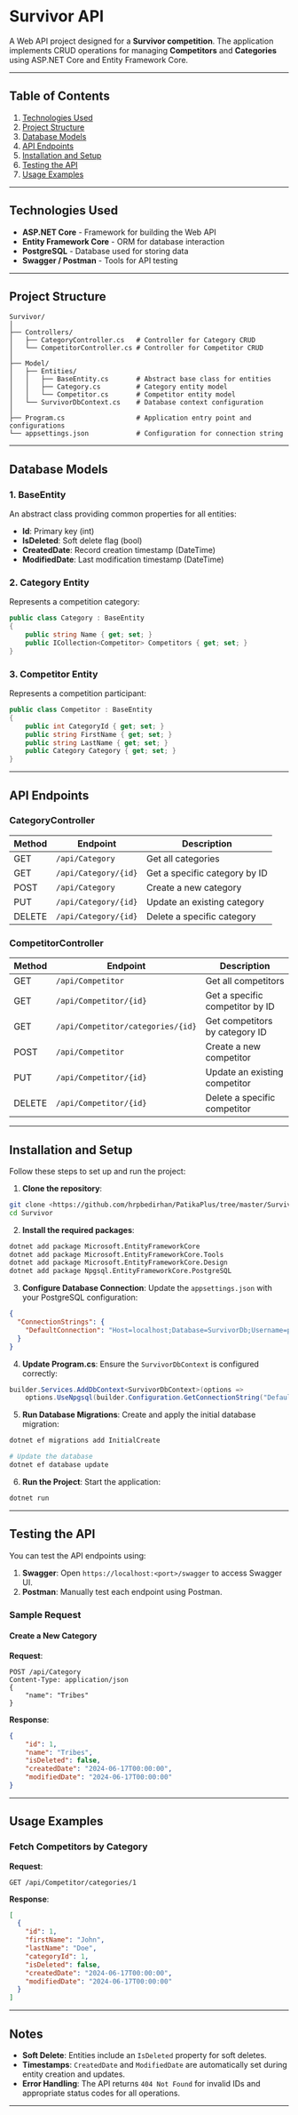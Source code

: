 ﻿# Survivor API

A Web API project designed for a **Survivor competition**. The application implements CRUD operations for managing **Competitors** and **Categories** using ASP.NET Core and Entity Framework Core.

---

## Table of Contents
1. [Technologies Used](#technologies-used)
2. [Project Structure](#project-structure)
3. [Database Models](#database-models)
4. [API Endpoints](#api-endpoints)
5. [Installation and Setup](#installation-and-setup)
6. [Testing the API](#testing-the-api)
7. [Usage Examples](#usage-examples)

---

## Technologies Used
- **ASP.NET Core** - Framework for building the Web API
- **Entity Framework Core** - ORM for database interaction
- **PostgreSQL** - Database used for storing data
- **Swagger / Postman** - Tools for API testing

---

## Project Structure

```
Survivor/
│
├── Controllers/
│   ├── CategoryController.cs   # Controller for Category CRUD
│   └── CompetitorController.cs # Controller for Competitor CRUD
│
├── Model/
│   ├── Entities/
│   │   ├── BaseEntity.cs       # Abstract base class for entities
│   │   ├── Category.cs         # Category entity model
│   │   └── Competitor.cs       # Competitor entity model
│   └── SurvivorDbContext.cs    # Database context configuration
│
├── Program.cs                  # Application entry point and configurations
└── appsettings.json            # Configuration for connection string
```

---

## Database Models

### 1. BaseEntity
An abstract class providing common properties for all entities:
- **Id**: Primary key (int)
- **IsDeleted**: Soft delete flag (bool)
- **CreatedDate**: Record creation timestamp (DateTime)
- **ModifiedDate**: Last modification timestamp (DateTime)

### 2. Category Entity
Represents a competition category:
```csharp
public class Category : BaseEntity
{
    public string Name { get; set; }
    public ICollection<Competitor> Competitors { get; set; }
}
```

### 3. Competitor Entity
Represents a competition participant:
```csharp
public class Competitor : BaseEntity
{
    public int CategoryId { get; set; }
    public string FirstName { get; set; }
    public string LastName { get; set; }
    public Category Category { get; set; }
}
```

---

## API Endpoints

### CategoryController
| Method | Endpoint                  | Description                    |
|--------|--------------------------|--------------------------------|
| GET    | `/api/Category`          | Get all categories             |
| GET    | `/api/Category/{id}`     | Get a specific category by ID  |
| POST   | `/api/Category`          | Create a new category          |
| PUT    | `/api/Category/{id}`     | Update an existing category    |
| DELETE | `/api/Category/{id}`     | Delete a specific category     |

### CompetitorController
| Method | Endpoint                                | Description                             |
|--------|----------------------------------------|-----------------------------------------|
| GET    | `/api/Competitor`                      | Get all competitors                     |
| GET    | `/api/Competitor/{id}`                 | Get a specific competitor by ID         |
| GET    | `/api/Competitor/categories/{id}`      | Get competitors by category ID          |
| POST   | `/api/Competitor`                      | Create a new competitor                 |
| PUT    | `/api/Competitor/{id}`                 | Update an existing competitor           |
| DELETE | `/api/Competitor/{id}`                 | Delete a specific competitor            |

---

## Installation and Setup

Follow these steps to set up and run the project:

1. **Clone the repository**:
```bash
git clone <https://github.com/hrpbedirhan/PatikaPlus/tree/master/Survivor>
cd Survivor
```

2. **Install the required packages**:
```bash
dotnet add package Microsoft.EntityFrameworkCore
dotnet add package Microsoft.EntityFrameworkCore.Tools
dotnet add package Microsoft.EntityFrameworkCore.Design
dotnet add package Npgsql.EntityFrameworkCore.PostgreSQL
```

3. **Configure Database Connection**:
Update the `appsettings.json` with your PostgreSQL configuration:
```json
{
  "ConnectionStrings": {
    "DefaultConnection": "Host=localhost;Database=SurvivorDb;Username=postgres;Password=your_password"
  }
}
```

4. **Update Program.cs**:
Ensure the `SurvivorDbContext` is configured correctly:
```csharp
builder.Services.AddDbContext<SurvivorDbContext>(options =>
    options.UseNpgsql(builder.Configuration.GetConnectionString("DefaultConnection")));
```

5. **Run Database Migrations**:
Create and apply the initial database migration:
```bash
dotnet ef migrations add InitialCreate

# Update the database
dotnet ef database update
```

6. **Run the Project**:
Start the application:
```bash
dotnet run
```

---

## Testing the API
You can test the API endpoints using:
1. **Swagger**: Open `https://localhost:<port>/swagger` to access Swagger UI.
2. **Postman**: Manually test each endpoint using Postman.

### Sample Request
#### Create a New Category
**Request**:
```http
POST /api/Category
Content-Type: application/json
{
    "name": "Tribes"
}
```

**Response**:
```json
{
    "id": 1,
    "name": "Tribes",
    "isDeleted": false,
    "createdDate": "2024-06-17T00:00:00",
    "modifiedDate": "2024-06-17T00:00:00"
}
```

---

## Usage Examples
### Fetch Competitors by Category
**Request**:
```http
GET /api/Competitor/categories/1
```

**Response**:
```json
[
  {
    "id": 1,
    "firstName": "John",
    "lastName": "Doe",
    "categoryId": 1,
    "isDeleted": false,
    "createdDate": "2024-06-17T00:00:00",
    "modifiedDate": "2024-06-17T00:00:00"
  }
]
```

---

## Notes
- **Soft Delete**: Entities include an `IsDeleted` property for soft deletes.
- **Timestamps**: `CreatedDate` and `ModifiedDate` are automatically set during entity creation and updates.
- **Error Handling**: The API returns `404 Not Found` for invalid IDs and appropriate status codes for all operations.

---